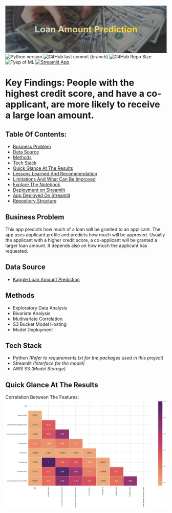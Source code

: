 ![banner](assets/github-cover-image.png)
![Python version](https://img.shields.io/badge/Python%20version-3.10.8-B06FCF)
![GitHub last commit (branch)](https://img.shields.io/github/last-commit/Aliya032/loan-amount-prediction/main?color=FFDA15)
![GitHub Repo Size](https://img.shields.io/github/repo-size/Aliya032/loan-amount-prediction?color=D95353)
![Tyep of ML](https://img.shields.io/badge/Type%20of%20ML-Regression-blue)
[![Streamlit App](https://static.streamlit.io/badges/streamlit_badge_black_white.svg)](https://loan-amount-prediction.streamlit.app/)

# Key Findings: People with the highest credit score, and have a co-applicant, are more likely to receive a large loan amount. 
## Table Of Contents:
- [Business Problem](#business-problem)
- [Data Source](#data-source)
- [Methods](#methods)
- [Tech Stack](#tech-stack)
- [Quick Glance At The Results](#quick-glance-at-the-results)
- [Lessons Learned And Recommendation](#lessons-learned-and-recommendation)
- [Limitations And What Can Be Improved](#limitations-and-what-can-be-improved)
- [Explore The Notebook](#explore-the-notebook)
- [Deployment on Streamlit](#deployment-on-streamlit)
- [App Deployed On Streamlit](#app-deployed-on-streamlit)
- [Repository Structure](#repository-structure)

## Business Problem

This app predicts how much of a loan will be granted to an applicant. The app uses applicant profile and predicts how much will be approved. Usually the applicant with a higher credit score, a co-applicant will be granted a larger loan amount. It depends also on how much the applicant has requested. 

## Data Source
- [Kaggle Loan Amount Prediction](https://www.kaggle.com/phileinsophos/predict-loan-amount-data)

## Methods

- Exploratory Data Analysis
- Bivariate Analysis
- Multivariate Correlation
- S3 Bucket Model Hosting
- Model Deployment

## Tech Stack

- Python *(Refer to requirements.txt for the packages used in this project)*
- Streamlit *(Interface for the model)*
- AWS S3 *(Model Storage)*

## Quick Glance At The Results

Correlation Between The Features: 
![Heatmap](assets/correlation-heatmap.png)







